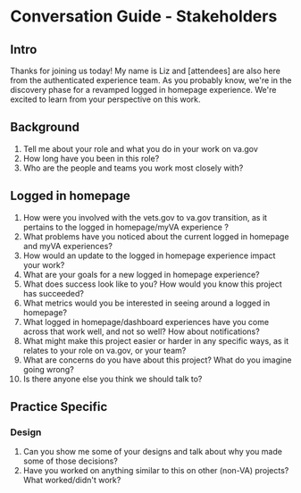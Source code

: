 # Conversation Guide - Stakeholders

## Intro

Thanks for joining us today! My name is Liz and  [attendees] are also here from the authenticated experience team.  As you probably know, we're in the discovery phase for a revamped logged in homepage experience.  We're excited to learn from your perspective on this work.

## Background
1. Tell me about your role and what you do in your work on va.gov
2. How long have you been in this role?
3. Who are the people and teams you work most closely with?

## Logged in homepage
1. How were you involved with the vets.gov to va.gov transition, as it pertains to the logged in homepage/myVA experience ?
2. What problems have you noticed about the current logged in homepage and myVA experiences?
3. How would an update to the logged in homepage experience impact your work?
4. What are your goals for a new logged in homepage experience?
5. What does success look like to you? How would you know this project has succeeded?
6. What metrics would you be interested in seeing around a logged in homepage?
7. What logged in homepage/dashboard experiences have you come across that work well, and not so well? How about notifications?
8. What might make this project easier or harder in any specific ways, as it relates to your role on va.gov, or your team?
9. What are concerns do you have about this project? What do you imagine going wrong? 
10. Is there anyone else you think we should talk to?

## Practice Specific

### Design
1. Can you show me some of your designs and talk about why you made some of those decisions?
2. Have you worked on anything similar to this on other (non-VA) projects? What worked/didn't work?
